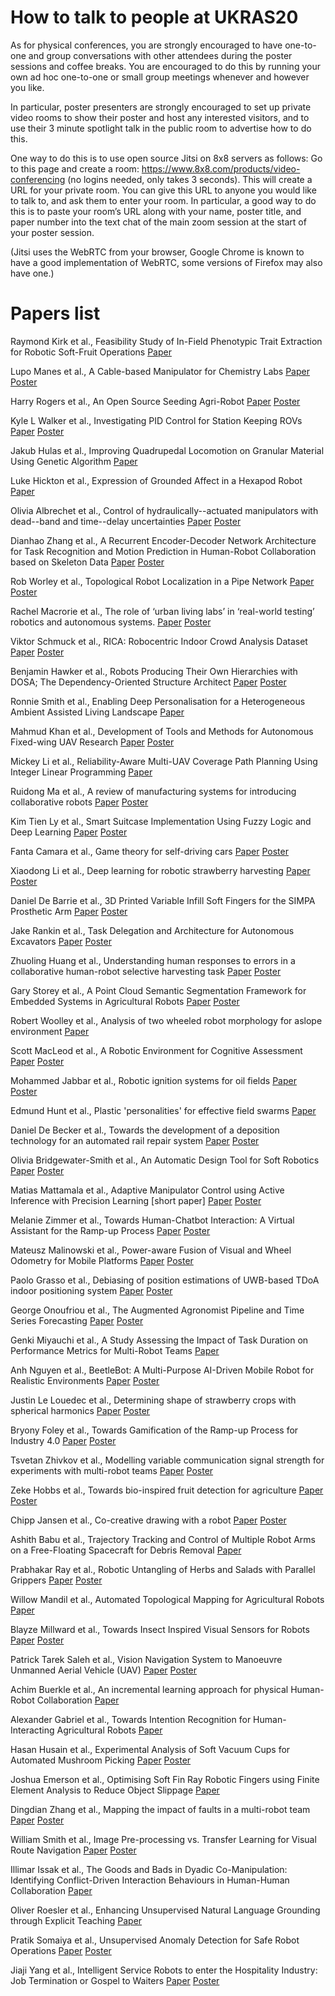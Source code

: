 How to talk to people at UKRAS20
================================

As for physical conferences, you are strongly encouraged to have one-to-one and group conversations with other attendees during the poster sessions and coffee breaks. You are encouraged to do this by running your own ad hoc one-to-one or small group meetings whenever and however you like.  

In particular, poster presenters are strongly encouraged to set up private video rooms to show their poster and host any interested visitors, and to use their 3 minute spotlight talk in the public room to advertise how to do this.

One way to do this is to use open source Jitsi on 8x8 servers as follows:   Go to this page and create a room:
https://www.8x8.com/products/video-conferencing
(no logins needed, only takes 3 seconds).
This will create a URL for your private room.   You can give this URL to anyone you would like to talk to, and ask them to enter your room.   In particular, a good way to do this is to paste your room’s URL along with your name, poster title, and paper number into the text chat of the main zoom session at the start of your poster session.

(Jitsi uses the WebRTC from your browser, Google Chrome is known to have a good implementation of WebRTC, some versions of Firefox may also have one.)

Papers list
===========

Raymond Kirk et al., Feasibility Study of In-Field Phenotypic Trait Extraction for Robotic Soft-Fruit Operations [Paper](https://github.com/charles-fox/ukras20/blob/master/UKRAS20_paper_02.pdf)

Lupo Manes et al., A Cable-based Manipulator for Chemistry Labs [Paper](https://github.com/charles-fox/ukras20/blob/master/UKRAS20_paper_03.pdf) [Poster](https://github.com/charles-fox/ukras20/blob/master/posters_a/poster03.pdf)


Harry Rogers et al., An Open Source Seeding Agri-Robot [Paper](https://github.com/charles-fox/ukras20/blob/master/UKRAS20_paper_05.pdf) [Poster](https://github.com/charles-fox/ukras20/blob/master/posters_a/poster05.pdf)

Kyle L Walker et al., Investigating PID Control for Station Keeping ROVs [Paper](https://github.com/charles-fox/ukras20/blob/master/UKRAS20_paper_06.pdf) [Poster](https://github.com/charles-fox/ukras20/blob/master/posters_a/poster06.pdf)


Jakub Hulas et al., Improving Quadrupedal Locomotion on Granular Material Using Genetic Algorithm [Paper](https://github.com/charles-fox/ukras20/blob/master/UKRAS20_paper_07.pdf)

Luke Hickton et al., Expression of Grounded Affect in a Hexapod Robot [Paper](https://github.com/charles-fox/ukras20/blob/master/UKRAS20_paper_09.pdf)

Olivia Albrechet et al., Control of hydraulically--actuated manipulators with dead--band and time--delay uncertainties [Paper](https://github.com/charles-fox/ukras20/blob/master/UKRAS20_paper_10.pdf) [Poster](https://github.com/charles-fox/ukras20/blob/master/posters_a/poster10.pdf)


Dianhao Zhang et al., A Recurrent Encoder-Decoder Network Architecture for Task Recognition and Motion Prediction in Human-Robot Collaboration based on Skeleton Data [Paper](https://github.com/charles-fox/ukras20/blob/master/UKRAS20_paper_11.pdf) [Poster](https://github.com/charles-fox/ukras20/blob/master/posters_a/poster11.pdf)

Rob Worley et al., Topological Robot Localization in a Pipe Network [Paper](https://github.com/charles-fox/ukras20/blob/master/UKRAS20_paper_12.pdf) [Poster](https://github.com/charles-fox/ukras20/blob/master/posters_a/poster12.pdf)

Rachel Macrorie et al., The role of ‘urban living labs’ in ‘real-world testing’ robotics and autonomous systems. [Paper](https://github.com/charles-fox/ukras20/blob/master/UKRAS20_paper_13.pdf) [Poster](https://github.com/charles-fox/ukras20/blob/master/posters_a/poster13.pdf)



Viktor Schmuck et al., RICA: Robocentric Indoor Crowd Analysis Dataset [Paper](https://github.com/charles-fox/ukras20/blob/master/UKRAS20_paper_14.pdf) [Poster](https://github.com/charles-fox/ukras20/blob/master/posters_a/poster14.pdf)

Benjamin Hawker et al., Robots Producing Their Own Hierarchies with DOSA; The Dependency-Oriented Structure Architect [Paper](https://github.com/charles-fox/ukras20/blob/master/UKRAS20_paper_15.pdf) [Poster](https://github.com/charles-fox/ukras20/blob/master/posters_a/poster15.pdf)

Ronnie Smith et al., Enabling Deep Personalisation for a Heterogeneous Ambient Assisted Living Landscape [Paper](https://github.com/charles-fox/ukras20/blob/master/UKRAS20_paper_16.pdf)

Mahmud Khan et al., Development of Tools and Methods for Autonomous Fixed-wing UAV Research [Paper](https://github.com/charles-fox/ukras20/blob/master/UKRAS20_paper_17.pdf) [Poster](https://github.com/charles-fox/ukras20/blob/master/posters_a/poster17.pdf)

Mickey Li et al., Reliability-Aware Multi-UAV Coverage Path Planning Using Integer Linear Programming [Paper](https://github.com/charles-fox/ukras20/blob/master/UKRAS20_paper_18.pdf)

Ruidong Ma et al., A review of manufacturing systems for introducing collaborative robots [Paper](https://github.com/charles-fox/ukras20/blob/master/UKRAS20_paper_19.pdf) [Poster](https://github.com/charles-fox/ukras20/blob/master/posters_a/poster19.pdf)

Kim Tien Ly et al., Smart Suitcase Implementation Using Fuzzy Logic and Deep Learning [Paper](https://github.com/charles-fox/ukras20/blob/master/UKRAS20_paper_20.pdf) [Poster](https://github.com/charles-fox/ukras20/blob/master/posters_a/poster20.pdf)

Fanta Camara et al., Game theory for self-driving cars [Paper](https://github.com/charles-fox/ukras20/blob/master/UKRAS20_paper_21.pdf) [Poster](https://github.com/charles-fox/ukras20/blob/master/posters_a/poster21.pdf)

Xiaodong Li et al., Deep learning for robotic strawberry harvesting [Paper](https://github.com/charles-fox/ukras20/blob/master/UKRAS20_paper_22.pdf) [Poster](https://github.com/charles-fox/ukras20/blob/master/posters_a/Poster22.pdf)

Daniel De Barrie et al., 3D Printed Variable Infill Soft Fingers for the SIMPA Prosthetic Arm [Paper](https://github.com/charles-fox/ukras20/blob/master/UKRAS20_paper_23.pdf) [Poster](https://github.com/charles-fox/ukras20/blob/master/posters_a/poster23.pdf)

Jake Rankin et al., Task Delegation and Architecture for Autonomous Excavators [Paper](https://github.com/charles-fox/ukras20/blob/master/UKRAS20_paper_24.pdf) [Poster](https://github.com/charles-fox/ukras20/blob/master/posters_a/poster24.pdf)


Zhuoling Huang et al., Understanding human responses to errors in a collaborative human-robot selective harvesting task [Paper](https://github.com/charles-fox/ukras20/blob/master/UKRAS20_paper_25.pdf) [Poster](https://github.com/charles-fox/ukras20/blob/master/posters_a/poster25.pdf)






Gary Storey et al., A Point Cloud Semantic Segmentation Framework for Embedded Systems in Agricultural Robots [Paper](https://github.com/charles-fox/ukras20/blob/master/UKRAS20_paper_26.pdf) [Poster](https://github.com/charles-fox/ukras20/blob/master/posters_a/poster26.pdf)

Robert Woolley et al., Analysis of two wheeled robot morphology for aslope environment [Paper](https://github.com/charles-fox/ukras20/blob/master/UKRAS20_paper_27.pdf)


Scott MacLeod et al., A Robotic Environment for Cognitive Assessment [Paper](https://github.com/charles-fox/ukras20/blob/master/UKRAS20_paper_28.pdf) [Poster](https://github.com/charles-fox/ukras20/blob/master/posters_a/poster28.pdf)

Mohammed Jabbar et al., Robotic ignition systems for oil fields [Paper](https://github.com/charles-fox/ukras20/blob/master/UKRAS20_paper_29.pdf) [Poster](https://github.com/charles-fox/ukras20/blob/master/posters_a/poster29.pdf)

Edmund Hunt et al., Plastic 'personalities' for effective field swarms [Paper](https://github.com/charles-fox/ukras20/blob/master/UKRAS20_paper_31.pdf)

Daniel De Becker et al., Towards the development of a deposition technology for an automated rail repair system [Paper](https://github.com/charles-fox/ukras20/blob/master/UKRAS20_paper_32.pdf) [Poster](https://github.com/charles-fox/ukras20/blob/master/posters_b/poster32.pdf)

Olivia Bridgewater-Smith et al., An Automatic Design Tool for Soft Robotics [Paper](https://github.com/charles-fox/ukras20/blob/master/UKRAS20_paper_33.pdf) [Poster](https://github.com/charles-fox/ukras20/blob/master/posters_b/poster33.pdf)




Matias Mattamala et al., Adaptive Manipulator Control using Active Inference with Precision Learning [short paper] [Paper](https://github.com/charles-fox/ukras20/blob/master/UKRAS20_paper_34.pdf) [Poster](https://github.com/charles-fox/ukras20/blob/master/posters_b/poster34.pdf)


Melanie Zimmer et al., Towards Human-Chatbot Interaction: A Virtual Assistant for the Ramp-up Process [Paper](https://github.com/charles-fox/ukras20/blob/master/UKRAS20_paper_35.pdf) [Poster](https://github.com/charles-fox/ukras20/blob/master/posters_b/poster35.pdf)

Mateusz Malinowski et al., Power-aware Fusion of Visual and Wheel Odometry for Mobile Platforms [Paper](https://github.com/charles-fox/ukras20/blob/master/UKRAS20_paper_36.pdf) [Poster](https://github.com/charles-fox/ukras20/blob/master/posters_b/poster36.pdf)

Paolo Grasso et al., Debiasing of position estimations of UWB-based TDoA indoor positioning system [Paper](https://github.com/charles-fox/ukras20/blob/master/UKRAS20_paper_39.pdf) [Poster](https://github.com/charles-fox/ukras20/blob/master/posters_b/poster39.pdf)

George Onoufriou et al., The Augmented Agronomist Pipeline and Time Series Forecasting [Paper](https://github.com/charles-fox/ukras20/blob/master/UKRAS20_paper_43.pdf) [Poster](https://github.com/charles-fox/ukras20/blob/master/posters_b/poster43.pdf)

Genki Miyauchi et al., A Study Assessing the Impact of Task Duration on Performance Metrics for Multi-Robot Teams [Paper](https://github.com/charles-fox/ukras20/blob/master/UKRAS20_paper_44.pdf)

Anh Nguyen et al., BeetleBot: A Multi-Purpose AI-Driven Mobile Robot for Realistic Environments [Paper](https://github.com/charles-fox/ukras20/blob/master/UKRAS20_paper_46.pdf) [Poster](https://github.com/charles-fox/ukras20/blob/master/posters_b/poster46.pdf)

Justin Le Louedec et al., Determining shape of strawberry crops with spherical harmonics [Paper](https://github.com/charles-fox/ukras20/blob/master/UKRAS20_paper_47.pdf) [Poster](https://github.com/charles-fox/ukras20/blob/master/posters_b/poster47.pdf)

Bryony Foley et al., Towards Gamification of the Ramp-up Process for Industry 4.0 [Paper](https://github.com/charles-fox/ukras20/blob/master/UKRAS20_paper_48.pdf) [Poster](https://github.com/charles-fox/ukras20/blob/master/posters_b/poster48.pdf)

Tsvetan Zhivkov et al., Modelling variable communication signal strength for experiments with multi-robot teams [Paper](https://github.com/charles-fox/ukras20/blob/master/UKRAS20_paper_49.pdf) [Poster](https://github.com/charles-fox/ukras20/blob/master/posters_b/poster49.pdf)

Zeke Hobbs et al., Towards bio-inspired fruit detection for agriculture [Paper](https://github.com/charles-fox/ukras20/blob/master/UKRAS20_paper_50.pdf) [Poster](https://github.com/charles-fox/ukras20/blob/master/posters_b/poster50.pdf)


Chipp Jansen et al., Co-creative drawing with a robot [Paper](https://github.com/charles-fox/ukras20/blob/master/UKRAS20_paper_51.pdf) [Poster](https://github.com/charles-fox/ukras20/blob/master/posters_b/poster51.pdf)

Ashith Babu et al., Trajectory Tracking and Control of Multiple Robot Arms on a Free-Floating Spacecraft for Debris Removal [Paper](https://github.com/charles-fox/ukras20/blob/master/UKRAS20_paper_52.pdf)

Prabhakar Ray et al., Robotic Untangling of Herbs and Salads with Parallel Grippers [Paper](https://github.com/charles-fox/ukras20/blob/master/UKRAS20_paper_53.pdf) [Poster](https://github.com/charles-fox/ukras20/blob/master/posters_b/poster53.pdf)

Willow Mandil et al., Automated Topological Mapping for Agricultural Robots [Paper](https://github.com/charles-fox/ukras20/blob/master/UKRAS20_paper_54.pdf)

Blayze Millward et al., Towards Insect Inspired Visual Sensors for Robots [Paper](https://github.com/charles-fox/ukras20/blob/master/UKRAS20_paper_55.pdf) [Poster](https://github.com/charles-fox/ukras20/blob/master/posters_b/poster55.pdf)

Patrick Tarek Saleh et al., Vision Navigation System to Manoeuvre Unmanned Aerial Vehicle (UAV) [Paper](https://github.com/charles-fox/ukras20/blob/master/UKRAS20_paper_56.pdf) [Poster](https://github.com/charles-fox/ukras20/blob/master/posters_b/poster56.pdf)

Achim Buerkle et al., An incremental learning approach for physical Human-Robot Collaboration [Paper](https://github.com/charles-fox/ukras20/blob/master/UKRAS20_paper_57.pdf)

Alexander Gabriel et al., Towards Intention Recognition for Human-Interacting Agricultural Robots [Paper](https://github.com/charles-fox/ukras20/blob/master/UKRAS20_paper_58.pdf)

Hasan Husain et al., Experimental Analysis of Soft Vacuum Cups for Automated Mushroom Picking [Paper](https://github.com/charles-fox/ukras20/blob/master/UKRAS20_paper_60.pdf) [Poster](https://github.com/charles-fox/ukras20/blob/master/posters_b/poster60.pdf)

Joshua Emerson et al., Optimising Soft Fin Ray Robotic Fingers using Finite Element Analysis to Reduce Object Slippage [Paper](https://github.com/charles-fox/ukras20/blob/master/UKRAS20_paper_61.pdf)

Dingdian Zhang et al., Mapping the impact of faults in a multi-robot team [Paper](https://github.com/charles-fox/ukras20/blob/master/UKRAS20_paper_62.pdf) [Poster](https://github.com/charles-fox/ukras20/blob/master/posters_b/poster62.pdf)

William Smith et al., Image Pre-processing vs. Transfer Learning for Visual Route Navigation [Paper](https://github.com/charles-fox/ukras20/blob/master/UKRAS20_paper_63.pdf) [Poster](https://github.com/charles-fox/ukras20/blob/master/posters_b/poster63.pdf)

Illimar Issak et al., The Goods and Bads in Dyadic Co-Manipulation: Identifying Conflict-Driven Interaction Behaviours in Human-Human Collaboration [Paper](https://github.com/charles-fox/ukras20/blob/master/UKRAS20_paper_64.pdf)

Oliver Roesler et al., Enhancing Unsupervised Natural Language Grounding through Explicit Teaching [Paper](https://github.com/charles-fox/ukras20/blob/master/UKRAS20_paper_65.pdf)

Pratik Somaiya et al., Unsupervised Anomaly Detection for Safe Robot Operations [Paper](https://github.com/charles-fox/ukras20/blob/master/UKRAS20_paper_66.pdf) [Poster](https://github.com/charles-fox/ukras20/blob/master/posters_b/poster66.pdf)

Jiaji Yang et al., Intelligent Service Robots to enter the Hospitality Industry: Job Termination or Gospel to Waiters [Paper](https://github.com/charles-fox/ukras20/blob/master/UKRAS20_paper_67.pdf) [Poster](https://github.com/charles-fox/ukras20/blob/master/posters_b/poster67.pdf)
